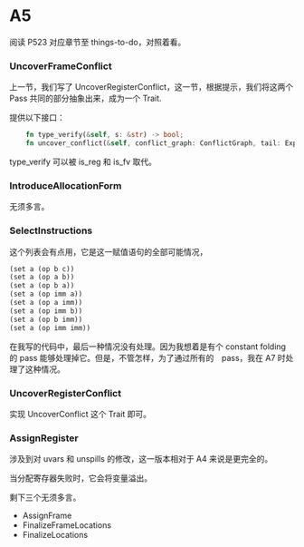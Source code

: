 # A5

阅读 P523 对应章节至  things-to-do，对照着看。


### UncoverFrameConflict

上一节，我们写了  UncoverRegisterConflict，这一节，根据提示，我们将这两个 Pass 共同的部分抽象出来，成为一个 Trait.

提供以下接口：
```rust
    fn type_verify(&self, s: &str) -> bool;
    fn uncover_conflict(&self, conflict_graph: ConflictGraph, tail: Expr) -> Expr;
```

type_verify 可以被 is_reg 和 is_fv 取代。

### IntroduceAllocationForm

无须多言。

### SelectInstructions

这个列表会有点用，它是这一赋值语句的全部可能情况，
```rust
(set a (op b c))
(set a (op a b))
(set a (op b a))
(set a (op imm a))
(set a (op a imm))
(set a (op imm b))
(set a (op b imm))
(set a (op imm imm))
```

在我写的代码中，最后一种情况没有处理。因为我想着是有个 constant folding 的 pass 能够处理掉它。但是，不管怎样，为了通过所有的　pass，我在 A7 时处理了这种情况。

### UncoverRegisterConflict

实现 UncoverConflict 这个 Trait 即可。

### AssignRegister

涉及到对 uvars 和 unspills 的修改，这一版本相对于 A4 来说是更完全的。

当分配寄存器失败时，它会将变量溢出。

剩下三个无须多言。
+ AssignFrame
+ FinalizeFrameLocations
+ FinalizeLocations

